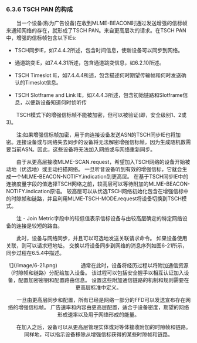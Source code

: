 ### 6.3.6 TSCH PAN 的构成
　　当一个设备(称为广告设备)在收到MLME-BEACON时通过发送增强的信标帧来通知网络的存在，就形成了TSCH PAN。来自更高层次的请求。在TSCH PAN中，增强的信标帧包含以下IEs:
- TSCH同步IE，如7.4.4.2所述，包含时间信息，使新设备可以同步到网络。

- 通道跳变IE，如7.4.4.31所述，包含通道跳变信息，如6.2.10所述。

- TSCH Timeslot IE，如7.4.4.4所述，包含描述何时期望传输帧和何时发送确认的Timeslot信息。

- TSCH Slotframe and Link IE，如7.4.4.3所述，包含初始链路和Slotframe信息，以便新设备知道何时侦听传

　　TSCH模式下的增强信标帧不能被加密，但可以被验证(即，安全级别1、2或3)。

　　注:如果增强信标帧加密，用于向连接设备发送ASN的TSCH同步IE也将加密。连接设备或与网络失去同步的设备将无法解密增强信标帧，因为生成随机数需要当前ASN。因此，这些设备将无法加入网络或与网络重新同步。

　　由于从更高层接收MLME-SCAN.request，希望加入TSCH网络的设备开始被动地（优选地）或主动扫描网络。 一旦听音设备听到有效的增强信标，它就会生成一个MLME-BEACON-NOTIFY.indication到更高层。 在基于TSCH同步IE中的连接度量字段的值选择TSCH网络之前，较高层可以等待附加的MLME-BEACON-NOTIFY.indication原语。 较高层可以从优选TSCH网络初始化包含在增强信标中的时隙帧和链路，并且利用MLME-TSCH-MODE.request将设备切换到TSCH模式。

　　注 -  Join Metric字段中的较低值表示信标设备与由较高层确定的特定网络设备的连接是较短的路由。

　　此时，设备与网络同步，并且可以可选地发送关联请求命令。 如果设备使用关联，则可以请求短地址。 交换以将设备同步到网络的消息序列如图6-21所示，同步过程在6.5.4中描述。

<div align=center>![](/image/6-21.png)
　　
　　通常在此时，设备将经历过程以将附加通信资源（时隙帧和链路）分配给加入设备。 该过程可以包括安全握手以相互认证加入设备，配置加密密钥和配置路由信息。 设置这些附加通信链路的机制和规则需要在更高层标准中定义。

　　一旦由更高层同步和配置，所有已经是网络一部分的FFD可以发送宣布存在网络的增强信标帧。 广告速率和内容由更高层配置，适合于设备密度，期望的网络形成速率以及用于网络形成的能量。

　　在加入之后，设备可以从更高层管理实体或对等体接收附加的时隙帧和链路。 同样地，可以指示设备移除从增强信标获得的某些时隙帧和链路。